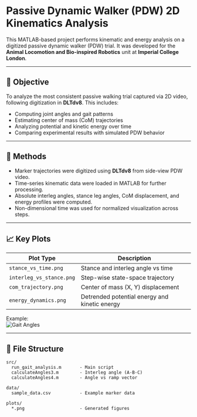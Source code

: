 # Passive Dynamic Walker (PDW) 2D Kinematics Analysis

This MATLAB-based project performs kinematic and energy analysis on a digitized passive dynamic walker (PDW) trial. It was developed for the **Animal Locomotion and Bio-inspired Robotics** unit at **Imperial College London**.

---

## 🎯 Objective

To analyze the most consistent passive walking trial captured via 2D video, following digitization in **DLTdv8**. This includes:

- Computing joint angles and gait patterns
- Estimating center of mass (CoM) trajectories
- Analyzing potential and kinetic energy over time
- Comparing experimental results with simulated PDW behavior

---

## 🧪 Methods

- Marker trajectories were digitized using **DLTdv8** from side-view PDW video.
- Time-series kinematic data were loaded in MATLAB for further processing.
- Absolute interleg angles, stance leg angles, CoM displacement, and energy profiles were computed.
- Non-dimensional time was used for normalized visualization across steps.

---

## 📈 Key Plots

| Plot Type | Description |
|-----------|-------------|
| `stance_vs_time.png` | Stance and interleg angle vs time |
| `interleg_vs_stance.png` | Step-wise state-space trajectory |
| `com_trajectory.png` | Center of mass (X, Y) displacement |
| `energy_dynamics.png` | Detrended potential energy and kinetic energy |

Example:  
![Gait Angles](plots/stance_vs_time.png)

---

## 📂 File Structure

```text
src/
  run_gait_analysis.m       - Main script
  calculateAngles3.m        - Interleg angle (A-B-C)
  calculateAngles4.m        - Angle vs ramp vector

data/
  sample_data.csv           - Example marker data

plots/
  *.png                     - Generated figures
